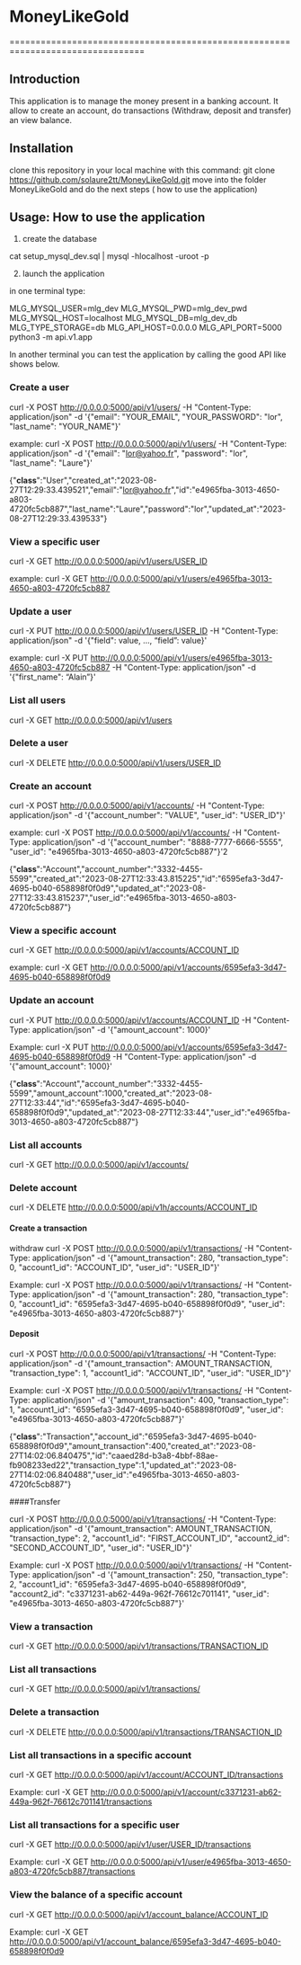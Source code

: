 # MoneyLikeGold
================================================================================

## Introduction
This application is to manage the money present in a banking account. It allow to create an account, do transactions (Withdraw, deposit and transfer) an view balance.

## Installation
clone this repository in your local machine with this command: git clone https://github.com/solaure2tt/MoneyLikeGold.git
move into the folder MoneyLikeGold and do the next steps ( how to use the application)

## Usage: How to use the application

1. create the database

cat setup_mysql_dev.sql | mysql -hlocalhost -uroot -p


2. launch the application
   
in one terminal type:

MLG_MYSQL_USER=mlg_dev MLG_MYSQL_PWD=mlg_dev_pwd MLG_MYSQL_HOST=localhost MLG_MYSQL_DB=mlg_dev_db MLG_TYPE_STORAGE=db MLG_API_HOST=0.0.0.0 MLG_API_PORT=5000 python3 -m api.v1.app


In another terminal you can test the application by calling the good API like shows below.

### Create a user

curl -X POST http://0.0.0.0:5000/api/v1/users/ -H "Content-Type: application/json" -d '{"email": "YOUR_EMAIL", "YOUR_PASSWORD": "lor", "last_name": "YOUR_NAME"}'

example: 
curl -X POST http://0.0.0.0:5000/api/v1/users/ -H "Content-Type: application/json" -d '{"email": "lor@yahoo.fr", "password": "lor", "last_name": "Laure"}'

{"__class__":"User","created_at":"2023-08-27T12:29:33.439521","email":"lor@yahoo.fr","id":"e4965fba-3013-4650-a803-4720fc5cb887","last_name":"Laure","password":"lor","updated_at":"2023-08-27T12:29:33.439533"}


### View a specific user

curl -X GET http://0.0.0.0:5000/api/v1/users/USER_ID

example:
curl -X GET http://0.0.0.0:5000/api/v1/users/e4965fba-3013-4650-a803-4720fc5cb887 


### Update a user

curl -X PUT http://0.0.0.0:5000/api/v1/users/USER_ID -H "Content-Type: application/json" -d '{"field": value, …, “field”: value}'

example: 
curl -X PUT http://0.0.0.0:5000/api/v1/users/e4965fba-3013-4650-a803-4720fc5cb887 -H "Content-Type: application/json" -d '{"first_name": “Alain”}'


### List all users

curl -X GET http://0.0.0.0:5000/api/v1/users

### Delete a user

curl -X DELETE http://0.0.0.0:5000/api/v1/users/USER_ID


### Create an account

curl -X POST http://0.0.0.0:5000/api/v1/accounts/ -H "Content-Type: application/json" -d '{"account_number": "VALUE", "user_id": "USER_ID"}'

example:
curl -X POST http://0.0.0.0:5000/api/v1/accounts/ -H "Content-Type: application/json" -d '{"account_number": "8888-7777-6666-5555", "user_id": "e4965fba-3013-4650-a803-4720fc5cb887"}'2

{"__class__":"Account","account_number":"3332-4455-5599","created_at":"2023-08-27T12:33:43.815225","id":"6595efa3-3d47-4695-b040-658898f0f0d9","updated_at":"2023-08-27T12:33:43.815237","user_id":"e4965fba-3013-4650-a803-4720fc5cb887"}


### View a specific account

curl -X GET http://0.0.0.0:5000/api/v1/accounts/ACCOUNT_ID

example:
curl -X GET http://0.0.0.0:5000/api/v1/accounts/6595efa3-3d47-4695-b040-658898f0f0d9


### Update an account

curl -X PUT http://0.0.0.0:5000/api/v1/accounts/ACCOUNT_ID -H "Content-Type: application/json" -d '{"amount_account": 1000}'

Example:
curl -X PUT http://0.0.0.0:5000/api/v1/accounts/6595efa3-3d47-4695-b040-658898f0f0d9 -H "Content-Type: application/json" -d '{"amount_account": 1000}'

{"__class__":"Account","account_number":"3332-4455-5599","amount_account":1000,"created_at":"2023-08-27T12:33:44","id":"6595efa3-3d47-4695-b040-658898f0f0d9","updated_at":"2023-08-27T12:33:44","user_id":"e4965fba-3013-4650-a803-4720fc5cb887"}



### List all accounts

curl -X GET http://0.0.0.0:5000/api/v1/accounts/


### Delete account

curl -X DELETE http://0.0.0.0:5000/api/v1h/accounts/ACCOUNT_ID


#### Create a transaction
withdraw
curl -X POST http://0.0.0.0:5000/api/v1/transactions/ -H "Content-Type: application/json" -d '{"amount_transaction": 280, "transaction_type": 0, "account1_id": "ACCOUNT_ID", "user_id": "USER_ID"}'

Example:
curl -X POST http://0.0.0.0:5000/api/v1/transactions/ -H "Content-Type: application/json" -d '{"amount_transaction": 280, "transaction_type": 0, "account1_id": "6595efa3-3d47-4695-b040-658898f0f0d9", "user_id": "e4965fba-3013-4650-a803-4720fc5cb887"}'


#### Deposit

curl -X POST http://0.0.0.0:5000/api/v1/transactions/ -H "Content-Type: application/json" -d '{"amount_transaction": AMOUNT_TRANSACTION, "transaction_type": 1, "account1_id": "ACCOUNT_ID", "user_id": "USER_ID"}'

Example:
curl -X POST http://0.0.0.0:5000/api/v1/transactions/ -H "Content-Type: application/json" -d '{"amount_transaction": 400, "transaction_type": 1, "account1_id": "6595efa3-3d47-4695-b040-658898f0f0d9", "user_id": "e4965fba-3013-4650-a803-4720fc5cb887"}'

{"__class__":"Transaction","account_id":"6595efa3-3d47-4695-b040-658898f0f0d9","amount_transaction":400,"created_at":"2023-08-27T14:02:06.840475","id":"caaed28d-b3a8-4bbf-88ae-fb908233ed22","transaction_type":1,"updated_at":"2023-08-27T14:02:06.840488","user_id":"e4965fba-3013-4650-a803-4720fc5cb887"}


####Transfer


curl -X POST http://0.0.0.0:5000/api/v1/transactions/ -H "Content-Type: application/json" -d '{"amount_transaction": AMOUNT_TRANSACTION, "transaction_type": 2, "account1_id": "FIRST_ACCOUNT_ID", "account2_id": "SECOND_ACCOUNT_ID", "user_id": "USER_ID"}'

Example:
curl -X POST http://0.0.0.0:5000/api/v1/transactions/ -H "Content-Type: application/json" -d '{"amount_transaction": 250, "transaction_type": 2, "account1_id": "6595efa3-3d47-4695-b040-658898f0f0d9", "account2_id": "c3371231-ab62-449a-962f-76612c701141", "user_id": "e4965fba-3013-4650-a803-4720fc5cb887"}'


### View a transaction

curl -X GET http://0.0.0.0:5000/api/v1/transactions/TRANSACTION_ID


### List all transactions

curl -X GET http://0.0.0.0:5000/api/v1/transactions/


### Delete a transaction

curl -X DELETE http://0.0.0.0:5000/api/v1/transactions/TRANSACTION_ID

### List all transactions in a specific account

curl -X GET http://0.0.0.0:5000/api/v1/account/ACCOUNT_ID/transactions

Example:
curl -X GET http://0.0.0.0:5000/api/v1/account/c3371231-ab62-449a-962f-76612c701141/transactions

### List all transactions for a specific user

curl -X GET http://0.0.0.0:5000/api/v1/user/USER_ID/transactions

Example:
curl -X GET http://0.0.0.0:5000/api/v1/user/e4965fba-3013-4650-a803-4720fc5cb887/transactions


### View the balance of a specific account

curl -X GET http://0.0.0.0:5000/api/v1/account_balance/ACCOUNT_ID

Example:
curl -X GET http://0.0.0.0:5000/api/v1/account_balance/6595efa3-3d47-4695-b040-658898f0f0d9


